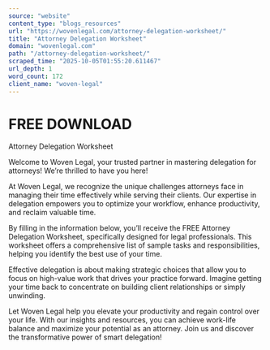 ```yaml
---
source: "website"
content_type: "blogs_resources"
url: "https://wovenlegal.com/attorney-delegation-worksheet/"
title: "Attorney Delegation Worksheet"
domain: "wovenlegal.com"
path: "/attorney-delegation-worksheet/"
scraped_time: "2025-10-05T01:55:20.611467"
url_depth: 1
word_count: 172
client_name: "woven-legal"
---
```


# FREE DOWNLOAD

Attorney Delegation Worksheet

Welcome to Woven Legal, your trusted partner in mastering delegation for attorneys! We’re thrilled to have you here!

At Woven Legal, we recognize the unique challenges attorneys face in managing their time effectively while serving their clients. Our expertise in delegation empowers you to optimize your workflow, enhance productivity, and reclaim valuable time.

By filling in the information below, you’ll receive the FREE Attorney Delegation Worksheet, specifically designed for legal professionals. This worksheet offers a comprehensive list of sample tasks and responsibilities, helping you identify the best use of your time.

Effective delegation is about making strategic choices that allow you to focus on high-value work that drives your practice forward. Imagine getting your time back to concentrate on building client relationships or simply unwinding.

Let Woven Legal help you elevate your productivity and regain control over your life. With our insights and resources, you can achieve work-life balance and maximize your potential as an attorney. Join us and discover the transformative power of smart delegation!